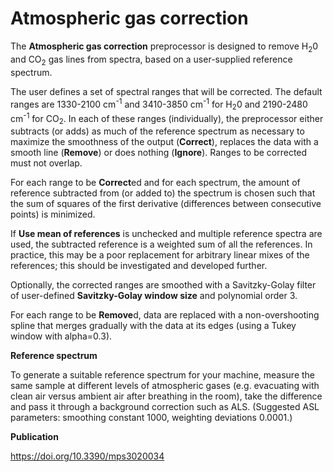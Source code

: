 # Atmospheric gas correction

The **Atmospheric gas correction** preprocessor is designed to remove
H<sub>2</sub>0 and CO<sub>2</sub> gas lines from spectra, based on a user-supplied
reference spectrum.

The user defines a set of spectral ranges that will be corrected. The default
ranges are 1330-2100 cm<sup>-1</sup> and 3410-3850 cm<sup>-1</sup> for H<sub>2</sub>0
and 2190-2480 cm<sup>-1</sup> for CO<sub>2</sub>.
In each of these ranges (individually), the preprocessor either subtracts
(or adds) as much of the reference spectrum as necessary to maximize the
smoothness of the output (**Correct**), replaces the data with a smooth line
(**Remove**) or does nothing (**Ignore**). Ranges to be corrected must not overlap.

For each range to be **Correct**ed and for each spectrum, the amount of reference
subtracted from (or added to) the spectrum is chosen such that the sum of
squares of the first derivative (differences between consecutive points) is
minimized.

If **Use mean of references** is unchecked and multiple reference spectra
are used, the subtracted reference is a weighted sum of all the references.
In practice, this may be a poor replacement for arbitrary linear mixes of the
references; this should be investigated and developed further.

Optionally, the corrected ranges are smoothed with a Savitzky-Golay
filter of user-defined **Savitzky-Golay window size** and polynomial order 3.

For each range to be **Remove**d, data are replaced with a non-overshooting
spline that merges gradually with the data at its edges (using a Tukey
window with alpha=0.3).

**Reference spectrum**

To generate a suitable reference spectrum for your machine, measure the same
sample at different levels of atmospheric gases (e.g. evacuating with clean air
versus ambient air after breathing in the room), take the difference and pass
it through a background correction such as ALS. (Suggested ASL parameters:
smoothing constant 1000, weighting deviations 0.0001.)

**Publication**

https://doi.org/10.3390/mps3020034
